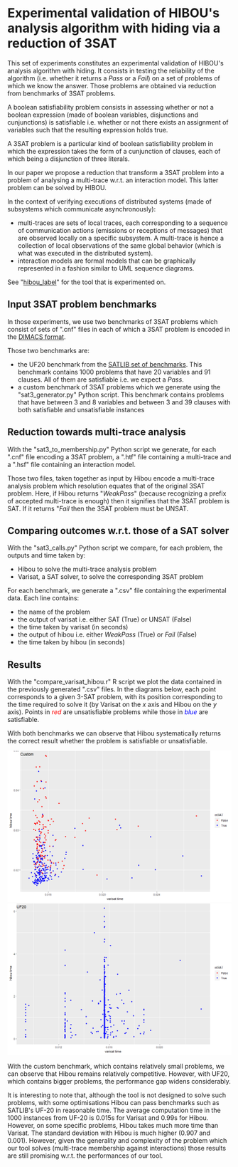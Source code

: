 
# Experimental validation of HIBOU's analysis algorithm with hiding via a reduction of 3SAT


This set of experiments constitutes an experimental validation of HIBOU's analysis algorithm with hiding.
It consists in testing the reliability of the algorithm (i.e. whether it returns a *Pass* or a *Fail*) on a set of problems of which we know the answer.
Those problems are obtained via reduction from benchmarks of 3SAT problems.

A boolean satisfiability problem consists in assessing whether or not a boolean expression (made of boolean variables, disjunctions and cunjunctions) is satisfiable i.e. whether or not there exists an assignment of variables such that the resulting expression holds true.

A 3SAT problem is a particular kind of boolean satisfiability problem in which the expression takes the form of a cunjunction of clauses, each of which being a disjunction of three literals.

In our paper we propose a reduction that transform a 3SAT problem into a problem of analysing a multi-trace w.r.t. an interaction model.
This latter problem can be solved by HIBOU.

In the context of verifying executions of distributed systems (made of subsystems which communicate asynchronously):
- multi-traces are sets of local traces, each corresponding to a sequence of communication actions (emissions or receptions of messages) that are observed locally on a specific subsystem. 
A multi-trace is hence a collection of local observations of the same global behavior (which is what was executed in the distributed system).
- interaction models are formal models that can be graphically represented in a fashion similar to UML sequence diagrams.

See "[hibou_label](https://github.com/erwanM974/hibou_label)" for the tool that is experimented on.

## Input 3SAT problem benchmarks

In those experiments, we use two benchmarks of 3SAT problems which consist of sets of ".cnf" files in each of which a 3SAT problem is encoded in the
[DIMACS format](https://people.sc.fsu.edu/~jburkardt/data/cnf/cnf.html).

Those two benchmarks are:
- the UF20 benchmark from the [SATLIB set of benchmarks](https://www.cs.ubc.ca/~hoos/SATLIB/benchm.html).
This benchmark contains 1000 problems that have 20 variables and 91 clauses. All of them are satisfiable i.e. we expect a *Pass*.
- a custom benchmark of 3SAT problems which we generate using the "sat3_generator.py" Python script.
This benchmark contains problems that have between 3 and 8 variables and between 3 and 39 clauses with both satisfiable and unsatisfiable instances

## Reduction towards multi-trace analysis

With the "sat3_to_membership.py" Python script we generate, for each ".cnf" file encoding a 3SAT problem, a ".htf" file containing a multi-trace and a ".hsf" file containing an interaction model.

Those two files, taken together as input by Hibou encode a multi-trace analysis problem which resolution equates that of the original 3SAT problem.
Here, if Hibou returns "*WeakPass*" (because recognizing a prefix of accepted multi-trace is enough) then it signifies that the 3SAT problem is SAT.
If it returns "*Fail* then the 3SAT problem must be UNSAT.

## Comparing outcomes w.r.t. those of a SAT solver

With the "sat3_calls.py" Python script we compare, for each problem, the outputs and time taken by:
- Hibou to solve the multi-trace analysis problem
- Varisat, a SAT solver, to solve the corresponding 3SAT problem

For each benchmark, we generate a ".csv" file containing the experimental data. Each line contains:
- the name of the problem
- the output of varisat i.e. either SAT (True) or UNSAT (False)
- the time taken by varisat (in seconds)
- the output of hibou i.e. either *WeakPass* (True) or *Fail* (False)
- the time taken by hibou (in seconds)

## Results

With the "compare_varisat_hibou.r" R script we plot the data contained in the previously generated ".csv" files.
In the diagrams below, each point corresponds to a given 3-SAT problem,
with its position corresponding to the time required to solve it (by Varisat on the *x* axis and Hibou on the *y* axis).
Points in <span style="color:red">*red*</span> are unsatisfiable problems while those in <span style="color:blue">*blue*</span> are satisfiable.


With both benchmarks we can observe that Hibou systematically returns the correct result whether the problem is satisfiable or unsatisfiable.

<img src="./README_images/3sat_custom.png" alt="3SAT custom" width="650">
 

<img src="./README_images/3sat_uf20.png" alt="3SAT uf20" width="650">


With the custom benchmark, which contains relatively small problems, we can observe that Hibou remains relatively competitive.
However, with UF20, which contains bigger problems, the performance gap widens considerably.


It is interesting to note that, although the tool is not designed to solve such problems,
with some optimisations Hibou can pass benchmarks such as SATLIB's UF-20 in reasonable time.
The average computation time in the 1000 instances from UF-20 is 0.015s for Varisat and 0.99s for Hibou.
However, on some specific problems, Hibou takes much more time than Varisat.
The standard deviation with Hibou is much higher (0.907 and 0.001).
However, given the generality and complexity of the problem which our tool solves (multi-trace membership against interactions) those results are still promising w.r.t. the performances of our tool.





